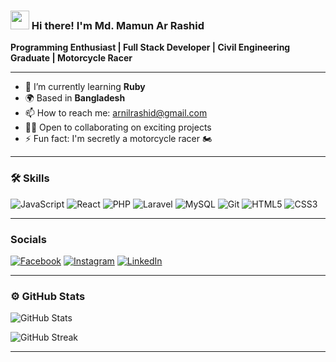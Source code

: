 ### <img src="https://media.giphy.com/media/hvRJCLFzcasrR4ia7z/giphy.gif" width="30px"> Hi there! I'm Md. Mamun Ar Rashid

**Programming Enthusiast | Full Stack Developer | Civil Engineering Graduate | Motorcycle Racer**

---

- 🔭 I’m currently learning **Ruby**  
- 🌍 Based in **Bangladesh**  
- 📫 How to reach me: [arnilrashid@gmail.com](mailto:arnilrashid@gmail.com)  
- 👨‍💻 Open to collaborating on exciting projects  
- ⚡ Fun fact: I'm secretly a motorcycle racer 🏍️

---

### 🛠️ Skills

![JavaScript](https://img.shields.io/badge/-JavaScript-F7DF1E?logo=javascript&logoColor=black&style=flat-square)
![React](https://img.shields.io/badge/-React-61DAFB?logo=react&logoColor=black&style=flat-square)
![PHP](https://img.shields.io/badge/-PHP-777BB4?logo=php&logoColor=white&style=flat-square)
![Laravel](https://img.shields.io/badge/-Laravel-FF2D20?logo=laravel&logoColor=white&style=flat-square)
![MySQL](https://img.shields.io/badge/-MySQL-4479A1?logo=mysql&logoColor=white&style=flat-square)
![Git](https://img.shields.io/badge/-Git-F05032?logo=git&logoColor=white&style=flat-square)
![HTML5](https://img.shields.io/badge/-HTML5-E34F26?logo=html5&logoColor=white&style=flat-square)
![CSS3](https://img.shields.io/badge/-CSS3-1572B6?logo=css3&logoColor=white&style=flat-square)

---

### Socials

[![Facebook](https://img.shields.io/badge/-Facebook-1877F2?logo=facebook&logoColor=white&style=flat-square)](https://www.facebook.com/engr.md.mamun.ar.rashid)
[![Instagram](https://img.shields.io/badge/-Instagram-E4405F?logo=instagram&logoColor=white&style=flat-square)](https://instagram.com/iam_mamun_rashid)
[![LinkedIn](https://img.shields.io/badge/-LinkedIn-0077B5?logo=linkedin&logoColor=white&style=flat-square)](https://linkedin.com/in/md-mamunarrashid-bauet)

---

### ⚙️ GitHub Stats

![GitHub Stats](https://github-readme-stats.vercel.app/api?username=arnilrashid&show_icons=true&hide=&count_private=true&title_color=0891b2&text_color=ffffff&icon_color=0891b2&bg_color=1c1917&hide_border=true&show_icons=true)

![GitHub Streak](https://github-readme-streak-stats.herokuapp.com/?user=arnilrashid&stroke=ffffff&background=1c1917&ring=0891b2&fire=0891b2&currStreakNum=ffffff&currStreakLabel=0891b2&sideNums=ffffff&sideLabels=ffffff&dates=ffffff&hide_border=true)

---
